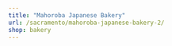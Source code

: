 ```yaml
---
title: "Mahoroba Japanese Bakery"
url: /sacramento/mahoroba-japanese-bakery-2/
shop: bakery
---
```

